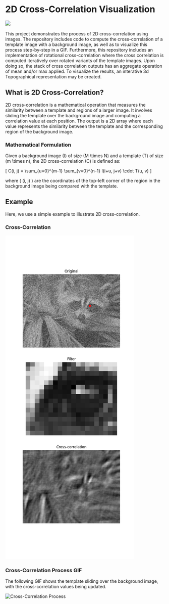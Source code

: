 # 2D Cross-Correlation Visualization

![](figures/scipy/embedded.svg)

This project demonstrates the process of 2D cross-correlation using images. The repository includes code to compute the cross-correlation of a template image with a background image, as well as to visualize this process step-by-step in a GIF. Furthermore, this repository includes an implementation of rotational cross-correlation where the cross correlation is computed iteratively over rotated variants of the template images. Upon doing so, the stack of cross correlation outputs has an aggregate operation of mean and/or max applied. To visualize the results, an interative 3d Topographical representation may be created.

## What is 2D Cross-Correlation?

2D cross-correlation is a mathematical operation that measures the similarity between a template and regions of a larger image. It involves sliding the template over the background image and computing a correlation value at each position. The output is a 2D array where each value represents the similarity between the template and the corresponding region of the background image.

### Mathematical Formulation

Given a background image \(I\) of size \(M \times N\) and a template \(T\) of size \(m \times n\), the 2D cross-correlation \(C\) is defined as:

\[ C(i, j) = \sum_{u=0}^{m-1} \sum_{v=0}^{n-1} I(i+u, j+v) \cdot T(u, v) \]

where \( (i, j) \) are the coordinates of the top-left corner of the region in the background image being compared with the template.

## Example

Here, we use a simple example to illustrate 2D cross-correlation.

### Cross-Correlation

![Cross-Correlation](figures/scipy/2d_downsampled_images.png)

### Cross-Correlation Process GIF

The following GIF shows the template sliding over the background image, with the cross-correlation values being updated.

![Cross-Correlation Process](figures/scipy/correlation_process.gif)

